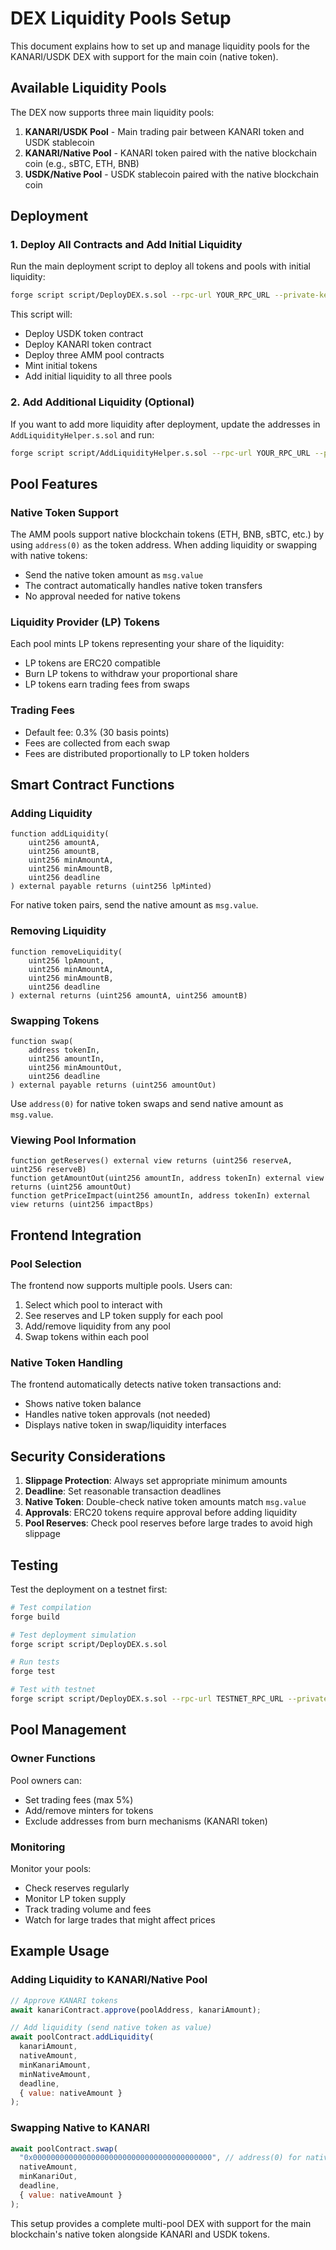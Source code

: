 # DEX Liquidity Pools Setup

This document explains how to set up and manage liquidity pools for the KANARI/USDK DEX with support for the main coin (native token).

## Available Liquidity Pools

The DEX now supports three main liquidity pools:

1. **KANARI/USDK Pool** - Main trading pair between KANARI token and USDK stablecoin
2. **KANARI/Native Pool** - KANARI token paired with the native blockchain coin (e.g., sBTC, ETH, BNB)
3. **USDK/Native Pool** - USDK stablecoin paired with the native blockchain coin

## Deployment

### 1. Deploy All Contracts and Add Initial Liquidity

Run the main deployment script to deploy all tokens and pools with initial liquidity:

```bash
forge script script/DeployDEX.s.sol --rpc-url YOUR_RPC_URL --private-key YOUR_PRIVATE_KEY --broadcast
```

This script will:
- Deploy USDK token contract
- Deploy KANARI token contract
- Deploy three AMM pool contracts
- Mint initial tokens
- Add initial liquidity to all three pools

### 2. Add Additional Liquidity (Optional)

If you want to add more liquidity after deployment, update the addresses in `AddLiquidityHelper.s.sol` and run:

```bash
forge script script/AddLiquidityHelper.s.sol --rpc-url YOUR_RPC_URL --private-key YOUR_PRIVATE_KEY --broadcast
```

## Pool Features

### Native Token Support

The AMM pools support native blockchain tokens (ETH, BNB, sBTC, etc.) by using `address(0)` as the token address. When adding liquidity or swapping with native tokens:

- Send the native token amount as `msg.value`
- The contract automatically handles native token transfers
- No approval needed for native tokens

### Liquidity Provider (LP) Tokens

Each pool mints LP tokens representing your share of the liquidity:
- LP tokens are ERC20 compatible
- Burn LP tokens to withdraw your proportional share
- LP tokens earn trading fees from swaps

### Trading Fees

- Default fee: 0.3% (30 basis points)
- Fees are collected from each swap
- Fees are distributed proportionally to LP token holders

## Smart Contract Functions

### Adding Liquidity

```solidity
function addLiquidity(
    uint256 amountA,
    uint256 amountB,
    uint256 minAmountA,
    uint256 minAmountB,
    uint256 deadline
) external payable returns (uint256 lpMinted)
```

For native token pairs, send the native amount as `msg.value`.

### Removing Liquidity

```solidity
function removeLiquidity(
    uint256 lpAmount,
    uint256 minAmountA,
    uint256 minAmountB,
    uint256 deadline
) external returns (uint256 amountA, uint256 amountB)
```

### Swapping Tokens

```solidity
function swap(
    address tokenIn,
    uint256 amountIn,
    uint256 minAmountOut,
    uint256 deadline
) external payable returns (uint256 amountOut)
```

Use `address(0)` for native token swaps and send native amount as `msg.value`.

### Viewing Pool Information

```solidity
function getReserves() external view returns (uint256 reserveA, uint256 reserveB)
function getAmountOut(uint256 amountIn, address tokenIn) external view returns (uint256 amountOut)
function getPriceImpact(uint256 amountIn, address tokenIn) external view returns (uint256 impactBps)
```

## Frontend Integration

### Pool Selection

The frontend now supports multiple pools. Users can:
1. Select which pool to interact with
2. See reserves and LP token supply for each pool
3. Add/remove liquidity from any pool
4. Swap tokens within each pool

### Native Token Handling

The frontend automatically detects native token transactions and:
- Shows native token balance
- Handles native token approvals (not needed)
- Displays native token in swap/liquidity interfaces

## Security Considerations

1. **Slippage Protection**: Always set appropriate minimum amounts
2. **Deadline**: Set reasonable transaction deadlines
3. **Native Token**: Double-check native token amounts match `msg.value`
4. **Approvals**: ERC20 tokens require approval before adding liquidity
5. **Pool Reserves**: Check pool reserves before large trades to avoid high slippage

## Testing

Test the deployment on a testnet first:

```bash
# Test compilation
forge build

# Test deployment simulation
forge script script/DeployDEX.s.sol

# Run tests
forge test

# Test with testnet
forge script script/DeployDEX.s.sol --rpc-url TESTNET_RPC_URL --private-key YOUR_TEST_PRIVATE_KEY --broadcast
```

## Pool Management

### Owner Functions

Pool owners can:
- Set trading fees (max 5%)
- Add/remove minters for tokens
- Exclude addresses from burn mechanisms (KANARI token)

### Monitoring

Monitor your pools:
- Check reserves regularly
- Monitor LP token supply
- Track trading volume and fees
- Watch for large trades that might affect prices

## Example Usage

### Adding Liquidity to KANARI/Native Pool

```javascript
// Approve KANARI tokens
await kanariContract.approve(poolAddress, kanariAmount);

// Add liquidity (send native token as value)
await poolContract.addLiquidity(
  kanariAmount,
  nativeAmount,
  minKanariAmount,
  minNativeAmount,
  deadline,
  { value: nativeAmount }
);
```

### Swapping Native to KANARI

```javascript
await poolContract.swap(
  "0x0000000000000000000000000000000000000000", // address(0) for native
  nativeAmount,
  minKanariOut,
  deadline,
  { value: nativeAmount }
);
```

This setup provides a complete multi-pool DEX with support for the main blockchain's native token alongside KANARI and USDK tokens.
